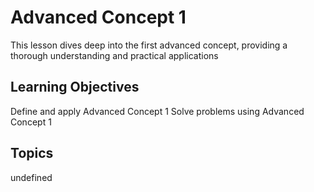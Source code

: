 # Advanced Concept 1

This lesson dives deep into the first advanced concept, providing a thorough understanding and practical applications

## Learning Objectives
Define and apply Advanced Concept 1
Solve problems using Advanced Concept 1

## Topics
undefined